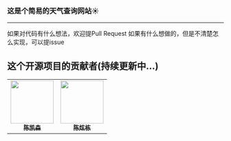 ### 这是个简易的天气查询网站☀️
---
如果对代码有什么想法，欢迎提Pull Request
如果有什么想做的，但是不清楚怎么实现，可以提issue

## 这个开源项目的贡献者(持续更新中...)

<table>
  <tr>
    <td align="center"><a href="https://github.com/chenks12138"><img src="https://github.com/chenks12138.png?s=64" width="100px;"/><br /><sub><b>陈凯森</b></sub></a><br /></td>
    <td align="center"><a href="https://github.com/Xander-C"><img src="https://github.com/Xander-C.png?s=64" width="100px;"/><br /><sub><b>陈炫栋</b></sub></a><br /></td>
  </tr>
</table>
